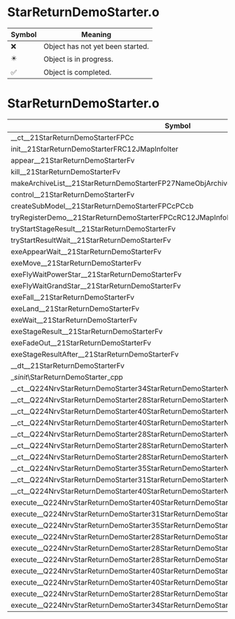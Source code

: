 # StarReturnDemoStarter.o
| Symbol | Meaning 
| ------------- | ------------- 
| :x: | Object has not yet been started. 
| :eight_pointed_black_star: | Object is in progress. 
| :white_check_mark: | Object is completed. 


# StarReturnDemoStarter.o
| Symbol | Decompiled? |
| ------------- | ------------- |
| __ct__21StarReturnDemoStarterFPCc | :x: |
| init__21StarReturnDemoStarterFRC12JMapInfoIter | :x: |
| appear__21StarReturnDemoStarterFv | :x: |
| kill__21StarReturnDemoStarterFv | :x: |
| makeArchiveList__21StarReturnDemoStarterFP27NameObjArchiveListCollectorRC12JMapInfoIter | :x: |
| control__21StarReturnDemoStarterFv | :x: |
| createSubModel__21StarReturnDemoStarterFPCcPCcb | :x: |
| tryRegisterDemo__21StarReturnDemoStarterFPCcRC12JMapInfoIter | :x: |
| tryStartStageResult__21StarReturnDemoStarterFv | :x: |
| tryStartResultWait__21StarReturnDemoStarterFv | :x: |
| exeAppearWait__21StarReturnDemoStarterFv | :x: |
| exeMove__21StarReturnDemoStarterFv | :x: |
| exeFlyWaitPowerStar__21StarReturnDemoStarterFv | :x: |
| exeFlyWaitGrandStar__21StarReturnDemoStarterFv | :x: |
| exeFall__21StarReturnDemoStarterFv | :x: |
| exeLand__21StarReturnDemoStarterFv | :x: |
| exeWait__21StarReturnDemoStarterFv | :x: |
| exeStageResult__21StarReturnDemoStarterFv | :x: |
| exeFadeOut__21StarReturnDemoStarterFv | :x: |
| exeStageResultAfter__21StarReturnDemoStarterFv | :x: |
| __dt__21StarReturnDemoStarterFv | :x: |
| __sinit_\StarReturnDemoStarter_cpp | :x: |
| __ct__Q224NrvStarReturnDemoStarter34StarReturnDemoStarterNrvAppearWaitFv | :x: |
| __ct__Q224NrvStarReturnDemoStarter28StarReturnDemoStarterNrvMoveFv | :x: |
| __ct__Q224NrvStarReturnDemoStarter40StarReturnDemoStarterNrvFlyWaitPowerStarFv | :x: |
| __ct__Q224NrvStarReturnDemoStarter40StarReturnDemoStarterNrvFlyWaitGrandStarFv | :x: |
| __ct__Q224NrvStarReturnDemoStarter28StarReturnDemoStarterNrvFallFv | :x: |
| __ct__Q224NrvStarReturnDemoStarter28StarReturnDemoStarterNrvLandFv | :x: |
| __ct__Q224NrvStarReturnDemoStarter28StarReturnDemoStarterNrvWaitFv | :x: |
| __ct__Q224NrvStarReturnDemoStarter35StarReturnDemoStarterNrvStageResultFv | :x: |
| __ct__Q224NrvStarReturnDemoStarter31StarReturnDemoStarterNrvFadeOutFv | :x: |
| __ct__Q224NrvStarReturnDemoStarter40StarReturnDemoStarterNrvStageResultAfterFv | :x: |
| execute__Q224NrvStarReturnDemoStarter40StarReturnDemoStarterNrvStageResultAfterCFP5Spine | :x: |
| execute__Q224NrvStarReturnDemoStarter31StarReturnDemoStarterNrvFadeOutCFP5Spine | :x: |
| execute__Q224NrvStarReturnDemoStarter35StarReturnDemoStarterNrvStageResultCFP5Spine | :x: |
| execute__Q224NrvStarReturnDemoStarter28StarReturnDemoStarterNrvWaitCFP5Spine | :x: |
| execute__Q224NrvStarReturnDemoStarter28StarReturnDemoStarterNrvLandCFP5Spine | :x: |
| execute__Q224NrvStarReturnDemoStarter28StarReturnDemoStarterNrvFallCFP5Spine | :x: |
| execute__Q224NrvStarReturnDemoStarter40StarReturnDemoStarterNrvFlyWaitGrandStarCFP5Spine | :x: |
| execute__Q224NrvStarReturnDemoStarter40StarReturnDemoStarterNrvFlyWaitPowerStarCFP5Spine | :x: |
| execute__Q224NrvStarReturnDemoStarter28StarReturnDemoStarterNrvMoveCFP5Spine | :x: |
| execute__Q224NrvStarReturnDemoStarter34StarReturnDemoStarterNrvAppearWaitCFP5Spine | :x: |
